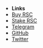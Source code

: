 <!-- markdownlint-disable-next-line first-line-heading -->

- **Links**
- [Buy RSC](https://exchange.biswap.org/#/swap?outputCurrency=0x651B62c2e344a55d2F4EB9Cd1E41b370BBd8658f&ref=b97dc4373baf611cd2f9)
- [Stake RSC](https://stake.resourcedao.io/)
- [Telegram](https://t.me/resourcedao)
- [GitHub](https://github.com/)
- [Twitter](http://twitter.com/resourcedao)
